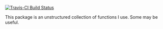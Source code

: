[![Travis-CI Build Status](https://travis-ci.org/grieman/grieman.svg?branch=master)](https://travis-ci.org/grieman/grieman)

This package is an unstructured collection of functions I use. Some may be useful.
